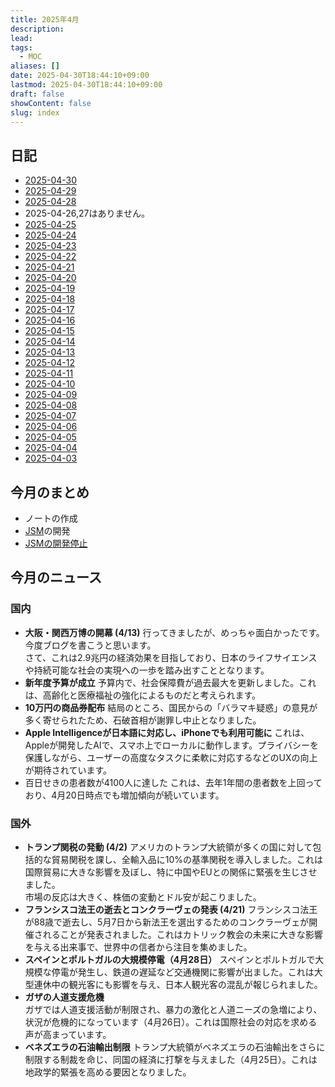 ```yaml
---
title: 2025年4月
description: 
lead: 
tags:
  - MOC
aliases: []
date: 2025-04-30T18:44:10+09:00
lastmod: 2025-04-30T18:44:10+09:00
draft: false
showContent: false
slug: index
---
```

## 日記
- [2025-04-30](2025-04-30.md)
- [2025-04-29](2025-04-29.md)
- [2025-04-28](2025-04-28.md)
- 2025-04-26,27はありません。
- [2025-04-25](2025-04-25.md)
- [2025-04-24](2025-04-24.md)
- [2025-04-23](2025-04-23.md)
- [2025-04-22](2025-04-22.md)
- [2025-04-21](2025-04-21.md)
- [2025-04-20](2025-04-20.md)
- [2025-04-19](2025-04-19.md)
- [2025-04-18](2025-04-18.md)
- [2025-04-17](2025-04-17.md)
- [2025-04-16](2025-04-16.md)
- [2025-04-15](2025-04-15.md)
- [2025-04-14](2025-04-14.md)
- [2025-04-13](2025-04-13.md)
- [2025-04-12](2025-04-12.md)
- [2025-04-11](2025-04-11.md)
- [2025-04-10](2025-04-10.md)
- [2025-04-09](2025-04-09.md)
- [2025-04-08](2025-04-08.md)
- [2025-04-07](2025-04-07.md)
- [2025-04-06](2025-04-06.md)
- [2025-04-05](2025-04-05.md)
- [2025-04-04](2025-04-04.md)
- [2025-04-03](2025-04-03.md)

## 今月のまとめ
- ノートの作成
- [JSM](../../../develop/JourneyStreetMap/JourneyStreetMap.md)の開発
- [JSMの開発停止](../../../develop/JourneyStreetMap/JSMの開発停止.md)

## 今月のニュース
### 国内
- **大阪・関西万博の開幕 (4/13)**
    行ってきましたが、めっちゃ面白かったです。今度ブログを書こうと思います。  
    さて、これは2.9兆円の経済効果を目指しており、日本のライフサイエンスや持続可能な社会の実現への一歩を踏み出すこととなります。
- **新年度予算が成立**
    予算内で、社会保障費が過去最大を更新しました。これは、高齢化と医療福祉の強化によるものだと考えられます。
- **10万円の商品券配布**
    結局のところ、国民からの「バラマキ疑惑」の意見が多く寄せられたため、石破首相が謝罪し中止となりました。
- **Apple Intelligenceが日本語に対応し、iPhoneでも利用可能に**
    これは、Appleが開発したAIで、スマホ上でローカルに動作します。プライバシーを保護しながら、ユーザーの高度なタスクに柔軟に対応するなどのUXの向上が期待されています。
- 百日せきの患者数が4100人に達した
    これは、去年1年間の患者数を上回っており、4月20日時点でも増加傾向が続いています。
### 国外
- **トランプ関税の発動 (4/2)**
    アメリカのトランプ大統領が多くの国に対して包括的な貿易関税を課し、全輸入品に10%の基準関税を導入しました。これは国際貿易に大きな影響を及ぼし、特に中国やEUとの関係に緊張を生じさせました。  
    市場の反応は大きく、株価の変動とドル安が起こりました。
- **フランシスコ法王の逝去とコンクラーヴェの発表 (4/21)**
    フランシスコ法王が88歳で逝去し、5月7日から新法王を選出するためのコンクラーヴェが開催されることが発表されました。これはカトリック教会の未来に大きな影響を与える出来事で、世界中の信者から注目を集めました。
- **スペインとポルトガルの大規模停電（4月28日）**
    スペインとポルトガルで大規模な停電が発生し、鉄道の遅延など交通機関に影響が出ました。これは大型連休中の観光客にも影響を与え、日本人観光客の混乱が報じられました。
- **ガザの人道支援危機**  
    ガザでは人道支援活動が制限され、暴力の激化と人道ニーズの急増により、状況が危機的になっています（4月26日）。これは国際社会の対応を求める声が高まっています。
- **ベネズエラの石油輸出制限**
    トランプ大統領がベネズエラの石油輸出をさらに制限する制裁を命じ、同国の経済に打撃を与えました（4月25日）。これは地政学的緊張を高める要因となりました。